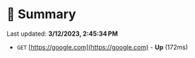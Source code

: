 # 📖 Summary
Last updated: **3/12/2023, 2:45:34 PM**

- `GET` [https://google.com](https://google.com) - **Up** (172ms)
